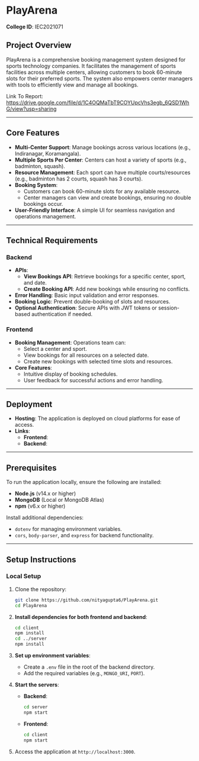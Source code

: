 # **PlayArena**

**College ID**: IEC2021071

## **Project Overview**
PlayArena is a comprehensive booking management system designed for sports technology companies. It facilitates the management of sports facilities across multiple centers, allowing customers to book 60-minute slots for their preferred sports. The system also empowers center managers with tools to efficiently view and manage all bookings.

Link To Report: https://drive.google.com/file/d/1C4OQMaTbT9COYUpcVhs3egb_6QSD1WhG/view?usp=sharing

---

## **Core Features**
- **Multi-Center Support**: Manage bookings across various locations (e.g., Indiranagar, Koramangala).
- **Multiple Sports Per Center**: Centers can host a variety of sports (e.g., badminton, squash).
- **Resource Management**: Each sport can have multiple courts/resources (e.g., badminton has 2 courts, squash has 3 courts).
- **Booking System**:
  - Customers can book 60-minute slots for any available resource.
  - Center managers can view and create bookings, ensuring no double bookings occur.
- **User-Friendly Interface**: A simple UI for seamless navigation and operations management.

---

## **Technical Requirements**

### **Backend**
- **APIs**:
  - **View Bookings API**: Retrieve bookings for a specific center, sport, and date.
  - **Create Booking API**: Add new bookings while ensuring no conflicts.
- **Error Handling**: Basic input validation and error responses.
- **Booking Logic**: Prevent double-booking of slots and resources.
- **Optional Authentication**: Secure APIs with JWT tokens or session-based authentication if needed.

### **Frontend**
- **Booking Management**: Operations team can:
  - Select a center and sport.
  - View bookings for all resources on a selected date.
  - Create new bookings with selected time slots and resources.
- **Core Features**:
  - Intuitive display of booking schedules.
  - User feedback for successful actions and error handling.

---

## **Deployment**
- **Hosting**: The application is deployed on cloud platforms for ease of access.
- **Links**:
  - **Frontend**: 
  - **Backend**: 

---

## **Prerequisites**
To run the application locally, ensure the following are installed:
- **Node.js** (v14.x or higher)
- **MongoDB** (Local or MongoDB Atlas)
- **npm** (v6.x or higher)

Install additional dependencies:
- `dotenv` for managing environment variables.
- `cors`, `body-parser`, and `express` for backend functionality.

---

## **Setup Instructions**

### **Local Setup**
1. Clone the repository:
   ```bash
   git clone https://github.com/nityagupta6/PlayArena.git
   cd PlayArena

2. **Install dependencies for both frontend and backend**:
   ```bash
   cd client
   npm install
   cd ../server
   npm install
   
3. **Set up environment variables**:
   - Create a `.env` file in the root of the backend directory.
   - Add the required variables (e.g., `MONGO_URI`, `PORT`).

4. **Start the servers**:

   - **Backend**:
     ```bash
     cd server
     npm start
     ```

   - **Frontend**:
     ```bash
     cd client
     npm start
     ```

5. Access the application at `http://localhost:3000`.

